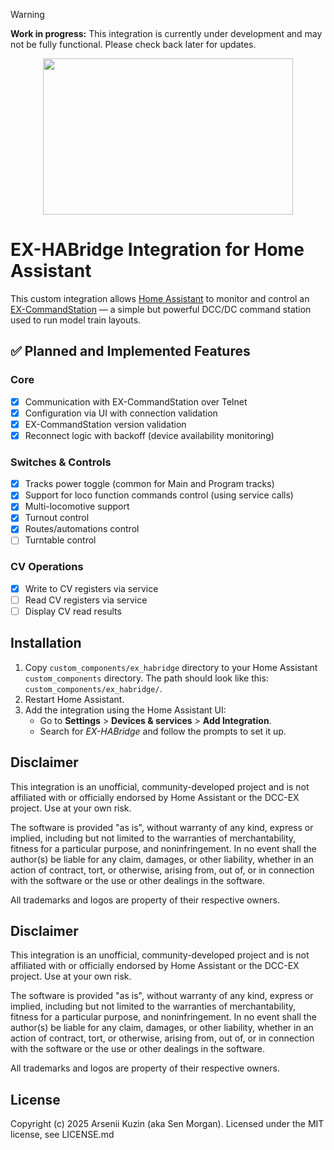 > [!WARNING]
> **Work in progress:** This integration is currently under development and may not be fully functional. Please check back later for updates.

<p align="center">
   <img src="https://media3.giphy.com/media/TLeLKUdIc1tvAxb7ab/source.gif" width="400" height="250" />
</p>

# EX-HABridge Integration for Home Assistant

This custom integration allows [Home Assistant](https://www.home-assistant.io/) to monitor and control an [EX-CommandStation](https://dcc-ex.com/ex-commandstation/index.html) — a simple but powerful DCC/DC command station used to run model train layouts.

## ✅ Planned and Implemented Features

### Core

- [x] Communication with EX-CommandStation over Telnet
- [x] Configuration via UI with connection validation
- [x] EX-CommandStation version validation
- [x] Reconnect logic with backoff (device availability monitoring)

### Switches & Controls

- [x] Tracks power toggle (common for Main and Program tracks)
- [x] Support for loco function commands control (using service calls)
- [x] Multi-locomotive support
- [x] Turnout control
- [x] Routes/automations control
- [ ] Turntable control

### CV Operations

- [x] Write to CV registers via service
- [ ] Read CV registers via service
- [ ] Display CV read results

## Installation

1. Copy `custom_components/ex_habridge` directory to your Home Assistant `custom_components` directory. The path should look like this: `custom_components/ex_habridge/`.
2. Restart Home Assistant.
3. Add the integration using the Home Assistant UI:
   - Go to **Settings** > **Devices & services** > **Add Integration**.
   - Search for *EX-HABridge* and follow the prompts to set it up.

## Disclaimer

This integration is an unofficial, community-developed project and is not affiliated with or officially endorsed by Home Assistant or the DCC-EX project. Use at your own risk.

The software is provided "as is", without warranty of any kind, express or implied, including but not limited to the warranties of merchantability, fitness for a particular purpose, and noninfringement. In no event shall the author(s) be liable for any claim, damages, or other liability, whether in an action of contract, tort, or otherwise, arising from, out of, or in connection with the software or the use or other dealings in the software.

All trademarks and logos are property of their respective owners.


## Disclaimer

This integration is an unofficial, community-developed project and is not affiliated with or officially endorsed by Home Assistant or the DCC-EX project. Use at your own risk.

The software is provided "as is", without warranty of any kind, express or implied, including but not limited to the warranties of merchantability, fitness for a particular purpose, and noninfringement. In no event shall the author(s) be liable for any claim, damages, or other liability, whether in an action of contract, tort, or otherwise, arising from, out of, or in connection with the software or the use or other dealings in the software.

All trademarks and logos are property of their respective owners.


## License

Copyright (c) 2025 Arsenii Kuzin (aka Sen Morgan). Licensed under the MIT license, see LICENSE.md
